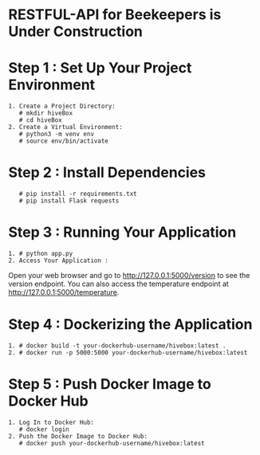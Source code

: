 
# RESTFUL-API for Beekeepers is Under Construction

# Step 1 : Set Up Your Project Environment
    1. Create a Project Directory:
       # mkdir hiveBox
       # cd hiveBox
    2. Create a Virtual Environment:
       # python3 -m venv env
       # source env/bin/activate   
# Step 2 : Install Dependencies
       # pip install -r requirements.txt
       # pip install Flask requests
# Step 3 : Running Your Application
    1. # python app.py
    2. Access Your Application : 
Open your web browser and go to http://127.0.0.1:5000/version to see the version endpoint. You can also access the temperature endpoint at http://127.0.0.1:5000/temperature.
# Step 4 : Dockerizing the Application
    1. # docker build -t your-dockerhub-username/hivebox:latest .
    2. # docker run -p 5000:5000 your-dockerhub-username/hivebox:latest
# Step 5 : Push Docker Image to Docker Hub
    1. Log In to Docker Hub:
       # docker login
    2. Push the Docker Image to Docker Hub:
       # docker push your-dockerhub-username/hivebox:latest
